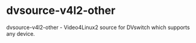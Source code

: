 dvsource-v4l2-other
===================

dvsource-v4l2-other - Video4Linux2 source for DVswitch which supports any device.
